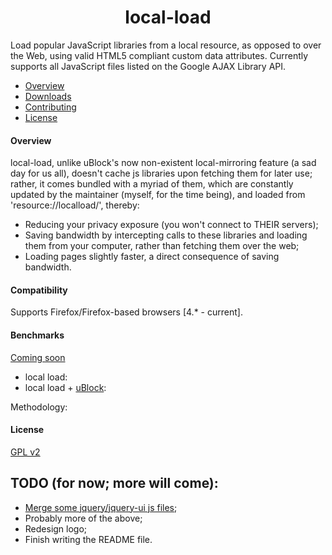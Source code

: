 <h1 align="center">local-load</h1>

Load popular JavaScript libraries from a local resource, as opposed to over the Web, using valid HTML5 compliant custom data attributes. Currently supports all JavaScript files listed on the Google AJAX Library API.

* [Overview](#overview)
* [Downloads](#downloads)
* [Contributing](#contributing)
* [License](#license)

#### Overview
local-load, unlike uBlock's now non-existent local-mirroring feature (a sad day for us all), doesn't cache js libraries upon fetching them for later use; rather, it comes bundled with a myriad of them, which are constantly updated by the maintainer (myself, for the time being), and loaded from 'resource://localload/', thereby:
* Reducing your privacy exposure (you won't connect to THEIR servers);
* Saving bandwidth by intercepting calls to these libraries and loading them from your computer, rather than fetching them over the web;
* Loading pages slightly faster, a direct consequence of saving bandwidth.

#### Compatibility
Supports Firefox/Firefox-based browsers [4.* - current].

#### Benchmarks
[Coming soon](https://github.com/gorhill/uBlock/wiki/Reference-benchmark)

* local load:
* local load + [uBlock](https://github.com/gorhill/uBlock):

Methodology:

#### License
[GPL v2](https://github.com/CrisBRM/local-load/blob/master/README.md)




## TODO (for now; more will come):
* [Merge some jquery/jquery-ui js files](https://github.com/dfsq/compressJS.sh);
* Probably more of the above;
* Redesign logo;
* Finish writing the README file.

